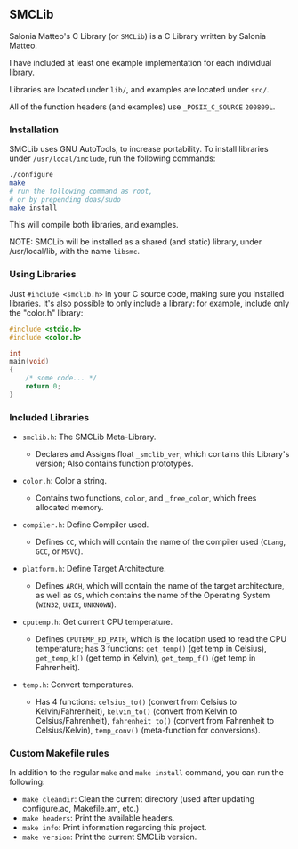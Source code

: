 ## SMCLib

Salonia Matteo's C Library (or `SMCLib`) is a C Library written by Salonia Matteo.

I have included at least one example implementation for each individual library.

Libraries are located under `lib/`, and examples are located under `src/`.

All of the function headers (and examples) use `_POSIX_C_SOURCE` `200809L`.

### Installation
SMCLib uses GNU AutoTools, to increase portability. To install libraries
under `/usr/local/include`, run the following commands:

```bash
./configure
make
# run the following command as root,
# or by prepending doas/sudo
make install
```

This will compile both libraries, and examples.

NOTE: SMCLib will be installed as a shared (and static) library, under /usr/local/lib,
with the name `libsmc`.

### Using Libraries
Just `#include <smclib.h>` in your C source code, making sure you installed libraries.
It's also possible to only include a library: for example, include only the
"color.h" library:

```c
#include <stdio.h>
#include <color.h>

int
main(void)
{
	/* some code... */
	return 0;
}
```

### Included Libraries
+ `smclib.h`: The SMCLib Meta-Library.
	- Declares and Assigns float `_smclib_ver`, which contains this Library's version;
	Also contains function prototypes.

+ `color.h`: Color a string.
	- Contains two functions, `color`, and `_free_color`, which frees allocated memory.

+ `compiler.h`: Define Compiler used.
	- Defines `CC`, which will contain the name of the compiler used (`CLang`, `GCC`, or `MSVC`).

+ `platform.h`: Define Target Architecture.
	- Defines `ARCH`, which will contain the name of the target architecture,
	as well as `OS`, which contains the name of the Operating System (`WIN32`, `UNIX`, `UNKNOWN`).

+ `cputemp.h`: Get current CPU temperature.
	- Defines `CPUTEMP_RD_PATH`, which is the location used to read the CPU
	temperature; has 3 functions: `get_temp()` (get temp in Celsius),
	`get_temp_k()` (get temp in Kelvin), `get_temp_f()` (get temp in Fahrenheit).

+ `temp.h`: Convert temperatures.
	- Has 4 functions: `celsius_to()` (convert from Celsius to Kelvin/Fahrenheit),
	`kelvin_to()` (convert from Kelvin to Celsius/Fahrenheit),
	`fahrenheit_to()` (convert from Fahrenheit to Celsius/Kelvin),
	`temp_conv()` (meta-function for conversions).

### Custom Makefile rules
In addition to the regular `make` and `make install` command, you can run the following:

+ `make cleandir`: Clean the current directory
(used after updating configure.ac, Makefile.am, etc.)
+ `make headers`: Print the available headers.
+ `make info`: Print information regarding this project.
+ `make version`: Print the current SMCLib version.
